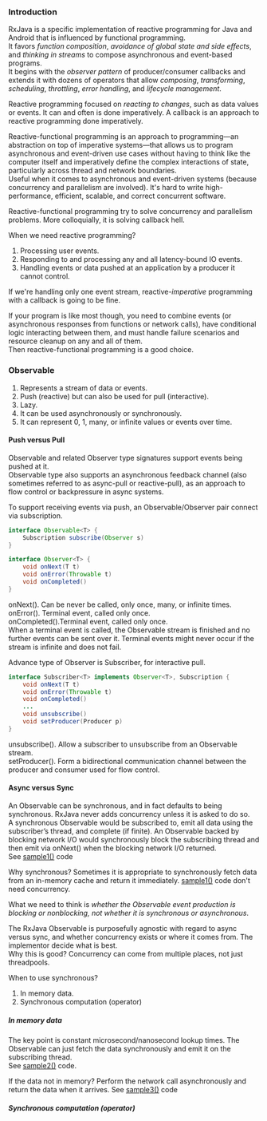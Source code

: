 ### Introduction

RxJava is a specific implementation of reactive programming for Java and Android that is influenced by functional programming.  
It favors _function composition_, _avoidance of global state and side effects_, and _thinking in streams_ to compose asynchronous and event-based programs.  
It begins with the _observer pattern_ of producer/consumer callbacks and extends it with dozens of operators that allow _composing_, _transforming_, _scheduling_, _throttling_, _error handling_, and _lifecycle management_.

Reactive programming focused on _reacting to changes_, such as data values or events. It can and often is done imperatively. A callback is an approach to reactive programming done imperatively.

Reactive-functional programming is an approach to programming—an abstraction on top of imperative systems—that allows us to program asynchronous and event-driven use cases without having to think like the computer itself and imperatively define the complex interactions of state, particularly across thread and network boundaries.  
Useful when it comes to asynchronous and event-driven systems (because concurrency and parallelism are involved). It's hard to write high-performance, efficient, scalable, and correct concurrent software.

Reactive-functional programming try to solve concurrency and parallelism problems. More colloquially, it is solving callback hell.

When we need reactive programming?  
1. Processing user events.  
2. Responding to and processing any and all latency-bound IO events.  
3. Handling events or data pushed at an application by a producer it cannot control.

If we're handling only one event stream, reactive-_imperative_ programming with a callback is going to be fine.

If your program is like most though, you need to combine events (or asynchronous responses from functions or network calls), have conditional logic interacting between them, and must handle failure scenarios and resource cleanup on any and all of them.  
Then reactive-functional programming is a good choice.

### Observable

1. Represents a stream of data or events.  
2. Push (reactive) but can also be used for pull (interactive).  
3. Lazy.  
4. It can be used asynchronously or synchronously.  
5. It can represent 0, 1, many, or infinite values or events over time.

#### Push versus Pull

Observable and related Observer type signatures support events being pushed at it.  
Observable type also supports an asynchronous feedback channel (also sometimes referred to as async-pull or reactive-pull), as an approach to flow control or backpressure in async systems.

To support receiving events via push, an Observable/Observer pair connect via subscription.  
```java
interface Observable<T> {
    Subscription subscribe(Observer s)
}
```  
```java
interface Observer<T> {
    void onNext(T t)
    void onError(Throwable t)
    void onCompleted()
}
```  
onNext(). Can be never be called, only once, many, or infinite times.  
onError(). Terminal event, called only once.  
onCompleted().Terminal event, called only once.  
When a terminal event is called, the Observable stream is finished and no further events can be sent over it. Terminal events might never occur if the stream is infinite and does not fail.

Advance type of Observer is Subscriber, for interactive pull.  
```java
interface Subscriber<T> implements Observer<T>, Subscription {
    void onNext(T t)
    void onError(Throwable t)
    void onCompleted()
    ...
    void unsubscribe()
    void setProducer(Producer p)
}
```  
unsubscribe(). Allow a subscriber to unsubscribe from an Observable stream.  
setProducer(). Form a bidirectional communication channel between the producer and consumer used for flow control.

#### Async versus Sync

An Observable can be synchronous, and in fact defaults to being synchronous. RxJava never adds concurrency unless it is asked to do so.  
A synchronous Observable would be subscribed to, emit all data using the subscriber’s thread, and complete (if finite). An Observable backed by blocking network I/O would synchronously block the subscribing thread and then emit via onNext() when the blocking network I/O returned.  
See [sample1()](https://github.com/bluething/exercisereactive/blob/main/reactiveprogrammingwithrxjava/src/test/java/io/github/bluething/reactive/reactiveprogrammingwithrxjava/ch1/SampleCode.java) code

Why synchronous? Sometimes it is appropriate to synchronously fetch data from an in-memory cache and return it immediately. [sample1()](https://github.com/bluething/exercisereactive/blob/main/reactiveprogrammingwithrxjava/src/test/java/io/github/bluething/reactive/reactiveprogrammingwithrxjava/ch1/SampleCode.java) code don't need concurrency.

What we need to think is _whether the Observable event production is blocking or nonblocking, not whether it is synchronous or asynchronous_.

The RxJava Observable is purposefully agnostic with regard to async versus sync, and whether concurrency exists or where it comes from. The implementor decide what is best.  
Why this is good? Concurrency can come from multiple places, not just threadpools.

When to use synchronous?  
1. In memory data.  
2. Synchronous computation (operator)

##### In memory data

The key point is constant microsecond/nanosecond lookup times. The Observable can just fetch the data synchronously and emit it on the subscribing thread.  
See [sample2()](https://github.com/bluething/exercisereactive/blob/main/reactiveprogrammingwithrxjava/src/test/java/io/github/bluething/reactive/reactiveprogrammingwithrxjava/ch1/SampleCode.java) code.

If the data not in memory? Perform the network call asynchronously and return the data when it arrives. See [sample3()](https://github.com/bluething/exercisereactive/blob/main/reactiveprogrammingwithrxjava/src/test/java/io/github/bluething/reactive/reactiveprogrammingwithrxjava/ch1/SampleCode.java) code

##### Synchronous computation (operator)